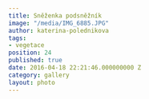 ```yaml
---
title: Sněženka podsněžník
image: "/media/IMG_6885.JPG"
author: katerina-polednikova
tags:
- vegetace
position: 24
published: true
date: 2016-04-18 22:21:46.000000000 Z
category: gallery
layout: photo
---
```


